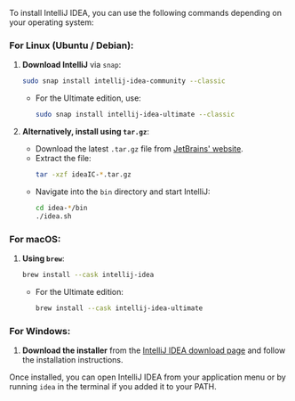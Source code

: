 To install IntelliJ IDEA, you can use the following commands depending on your operating system:

### For Linux (Ubuntu / Debian):

1. **Download IntelliJ** via `snap`:
   ```bash
   sudo snap install intellij-idea-community --classic
   ```
   - For the Ultimate edition, use:
     ```bash
     sudo snap install intellij-idea-ultimate --classic
     ```

2. **Alternatively, install using `tar.gz`**:

   - Download the latest `.tar.gz` file from [JetBrains' website](https://www.jetbrains.com/idea/download/#section=linux).
   - Extract the file:
     ```bash
     tar -xzf ideaIC-*.tar.gz
     ```
   - Navigate into the `bin` directory and start IntelliJ:
     ```bash
     cd idea-*/bin
     ./idea.sh
     ```

### For macOS:

1. **Using `brew`**:
   ```bash
   brew install --cask intellij-idea
   ```
   - For the Ultimate edition:
     ```bash
     brew install --cask intellij-idea-ultimate
     ```

### For Windows:

1. **Download the installer** from the [IntelliJ IDEA download page](https://www.jetbrains.com/idea/download/#section=windows) and follow the installation instructions.

Once installed, you can open IntelliJ IDEA from your application menu or by running `idea` in the terminal if you added it to your PATH.
